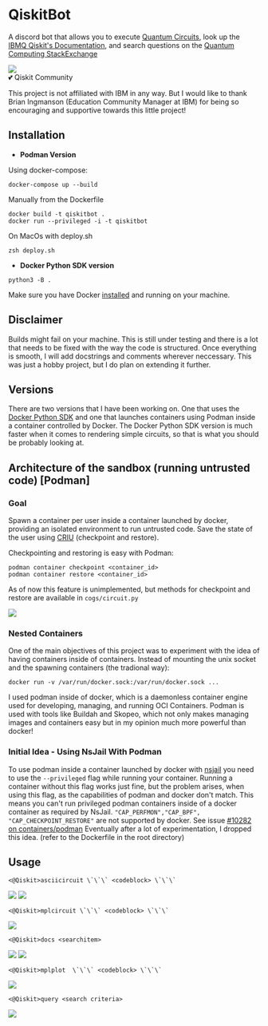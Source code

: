 # QiskitBot

A discord bot that allows you to execute [Quantum Circuits](https://qiskit.org/documentation/stubs/qiskit.circuit.QuantumCircuit.html), look up the [IBMQ Qiskit's Documentation](https://qiskit.org/documentation/), and search questions on the [Quantum Computing StackExchange](https://quantumcomputing.stackexchange.com/) 

![](assets/qiskit-community.png)\
:two_hearts: Qiskit Community 

This project is not affiliated with IBM in any way. But I would like to thank Brian Ingmanson (Education Community Manager at IBM) for being so encouraging and supportive towards this little project!

## Installation 
 - **Podman Version**

Using docker-compose:

```
docker-compose up --build 
```
Manually from the Dockerfile
```
docker build -t qiskitbot . 
docker run --privileged -i -t qiskitbot 
```
On MacOs with deploy.sh
```
zsh deploy.sh
```
 - **Docker Python SDK version**
```
python3 -B . 
```
Make sure you have Docker [installed](https://www.docker.com/products/docker-desktop) and running on your machine.

## Disclaimer

Builds might fail on your machine. This is still under testing and there is a lot that needs to be fixed with the way the code is structured. Once everything is smooth, I will add docstrings and comments wherever neccessary. This was just a hobby project, but I do plan on extending it further. 

## Versions
There are two versions that I have been working on. One that uses the [Docker Python SDK](https://docker-py.readthedocs.io/en/stable/) and one that launches containers using Podman inside a container controlled by Docker. 
The Docker Python SDK version is much faster when it comes to rendering simple circuits, so that is what you should be probably looking at. 

## Architecture of the sandbox (running untrusted code) [Podman]
### Goal
Spawn a container per user inside a container launched by docker, providing an isolated environment to run untrusted code. Save the state of the user using [CRIU](https://criu.org/Main_Page) (checkpoint and restore).

Checkpointing and restoring is easy with Podman:
```
podman container checkpoint <container_id>
podman container restore <container_id>
```
As of now this feature is unimplemented, but methods for checkpoint and restore are available in `cogs/circuit.py`

![](assets/docker-podman.png)

### Nested Containers
One of the main objectives of this project was to experiment with the idea of having containers inside of containers. Instead of mounting the unix socket and the spawning containers (the tradional way):
```
docker run -v /var/run/docker.sock:/var/run/docker.sock ...
```
I used podman inside of docker, which is a daemonless container engine used for developing, managing, and running OCI Containers. Podman is used with tools like Buildah and Skopeo, which not only makes managing images and containers easy but in my opinion much more powerful than docker!

### Initial Idea - Using NsJail With Podman 
To use podman inside a container launched by docker with [nsjail](nsjail.dev) you need to use the `--privileged` flag while running your container. Running a container without this flag works just fine, but the problem arises, when using this flag, as the capabilities of podman and docker don't match. This means you can't run privileged podman containers inside of a docker container as required by NsJail. 
`"CAP_PERFMON","CAP_BPF", "CAP_CHECKPOINT_RESTORE"` are not supported by docker. 
See issue [#10282 on containers/podman](https://github.com/containers/podman/issues/10282)
Eventually after a lot of experimentation, I dropped this idea. (refer to the Dockerfile in the root directory)

## Usage
```
<@Qiskit>asciicircuit \`\`\` <codeblock> \`\`\`
```
![](assets/asciicircuit.png)
![](assets/new-circ.png)
```
<@Qiskit>mplcircuit \`\`\` <codeblock> \`\`\`
```
![](assets/circuit.png)
```
<@Qiskit>docs <searchitem> 
```
![](assets/docs.png)
![](assets/new-docs.png)
```
<@Qiskit>mplplot  \`\`\` <codeblock> \`\`\`
```
![](assets/plot.png)
```
<@Qiskit>query <search criteria>
```
![](assets/stackexchange.png)
